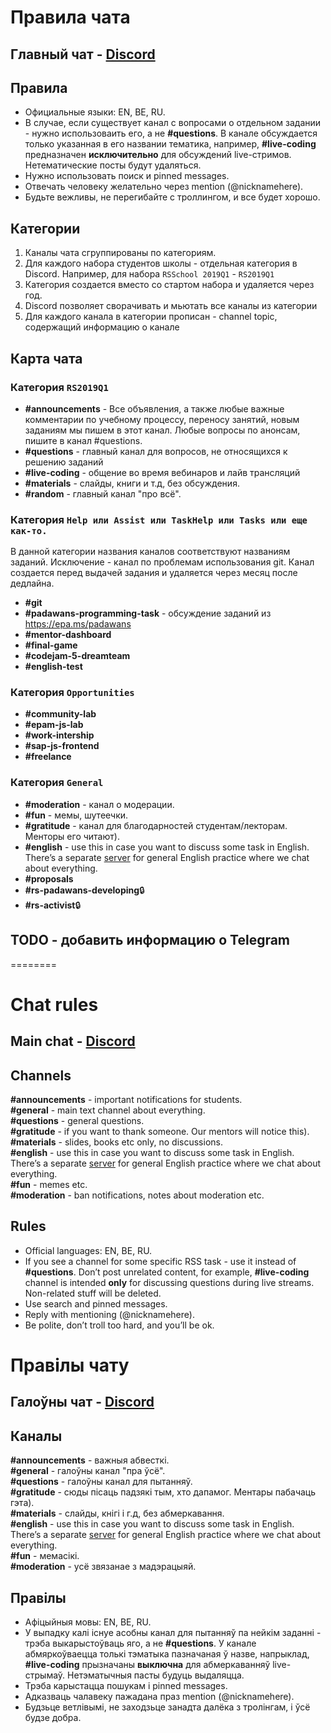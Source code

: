 # Правила чата
## Главный чат - [Discord](https://discord.gg/bek4WMb)

## Правила  
* Официальные языки: EN, BE, RU.  
* В случае, если существует канал с вопросами о отдельном задании - нужно использоваить его, а не **#questions**. В канале обсуждается только указанная в его названии тематика, например, **#live-coding** предназначен __исключительно__ для обсуждений live-стримов. Нетематические посты будут удаляться.  
* Нужно использовать поиск и pinned messages.  
* Отвечать человеку желательно через mention (@nicknamehere).  
* Будьте вежливы, не перегибайте с троллингом, и все будет хорошо.  

## Категории
1. Каналы чата сгруппированы по категориям.
2. Для каждого набора студентов школы - отдельная категория в Discord. Например, для набора `RSSchool 2019Q1` - `RS2019Q1`
3. Категория создается вместо со стартом набора и удаляется через год.
4. Discord позволяет сворачивать и мьютать все каналы из категории
5. Для каждого канала в категории прописан - channel topic, содержащий информацию о канале

## Карта чата 
### Категория `RS2019Q1`
- **#announcements** - Все объявления, а также любые важные комментарии по учебному процессу, переносу занятий, новым заданиям мы пишем в этот канал. Любые вопросы по анонсам, пишите в канал #questions.  
- **#questions** - главный канал для вопросов, не относящихся к решению заданий
- **#live-coding** - общение во время вебинаров и лайв трансляций
- **#materials** - слайды, книги и т.д, без обсуждения.  
- **#random** - главный канал "про всё".

### Категория `Help или Assist или TaskHelp или Tasks или еще как-то.`
В данной категории названия каналов соответствуют названиям заданий. Исключение -  канал по проблемам использования git.
Канал создается перед выдачей задания и удаляется через месяц после дедлайна. 
- **#git**
- **#padawans-programming-task** - обсуждение заданий из https://epa.ms/padawans
- **#mentor-dashboard**
- **#final-game**
- **#codejam-5-dreamteam**
- **#english-test**

### Категория `Opportunities` 
- **#community-lab**
- **#epam-js-lab**
- **#work-intership**
- **#sap-js-frontend**
- **#freelance**

### Категория `General`
- **#moderation** - канал о модерации.
- **#fun** - мемы, шутеечки.
- **#gratitude** - канал для благодарностей студентам/лекторам. Менторы его читают). 
- **#english** - use this in case you want to discuss some task in English. There’s a separate [server](https://discord.gg/mZdYun6) for general English practice where we chat about everything. 
- **#proposals**
- **#rs-padawans-developing**:lock:
- **#rs-activist**:lock:

## TODO - добавить информацию о Telegram 

========
# Chat rules
## Main chat - [Discord](https://discord.gg/bek4WMb)
## Channels
**#announcements** - important notifications for students.  
**#general** - main text channel about everything.  
**#questions** - general questions.  
**#gratitude** - if you want to thank someone. Our mentors will notice this).    
**#materials** - slides, books etc only, no discussions.  
**#english** - use this in case you want to discuss some task in English. There’s a separate [server](https://discord.gg/mZdYun6) for general English practice where we chat about everything.  
**#fun** - memes etc.  
**#moderation** - ban notifications, notes about moderation etc.  

## Rules  
* Official languages: EN, BE, RU.  
* If you see a channel for some specific RSS task - use it instead of **#questions**. Don’t post unrelated content, for example, **#live-coding** channel is intended __only__ for discussing questions during live streams. Non-related stuff will be deleted.  
* Use search and pinned messages.  
* Reply with mentioning (@nicknamehere).  
* Be polite, don’t troll too hard, and you’ll be ok.  


# Правілы чату
## Галоўны чат - [Discord](https://discord.gg/bek4WMb)
## Каналы
**#announcements** - важныя абвесткі.  
**#general** - галоўны канал "пра ўсё".  
**#questions** - галоўны канал для пытанняў.  
**#gratitude** - сюды пісаць падзякі тым, хто дапамог. Ментары пабачаць гэта).    
**#materials** - слайды, кнігі і г.д, без абмеркавання.  
**#english** - use this in case you want to discuss some task in English. There’s a separate [server](https://discord.gg/mZdYun6) for general English practice where we chat about everything.  
**#fun** - мемасікі.  
**#moderation** - усё звязанае з мадэрацыяй.  

## Правілы  
* Афіцыйныя мовы: EN, BE, RU.  
* У выпадку калі існуе асобны канал для пытанняў па нейкім заданні - трэба выкарыстоўваць яго, а не **#questions**. У канале абмяркоўваецца толькі тэматыка пазначаная ў назве, напрыклад, **#live-coding** прызначаны __выключна__ для абмеркаванняў live-стрымаў. Нетэматычныя пасты будуць выдаляцца.  
* Трэба карыстацца пошукам і pinned messages.  
* Адказваць чалавеку пажадана праз mention (@nicknamehere).  
* Будзьце ветлівымі, не заходзьце занадта далёка з тролінгам, і ўсё будзе добра.  
